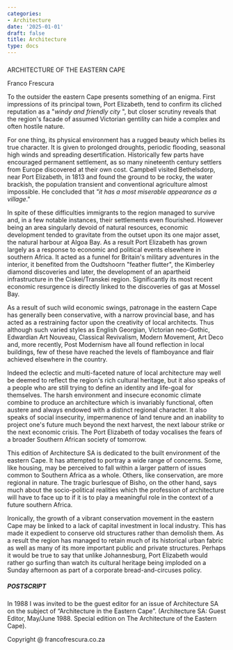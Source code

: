 ```yaml
---
categories:
- Architecture
date: '2025-01-01'
draft: false
title: Architecture
type: docs
---
```


#####   
ARCHITECTURE OF THE EASTERN CAPE 

Franco Frescura

To the outsider the eastern Cape presents something of an enigma. First impressions of its principal town, Port Elizabeth, tend to confirm its cliched reputation as a "_windy and friendly city_ ", but closer scrutiny reveals that the region's facade of assumed Victorian gentility can hide a complex and often hostile nature.

For one thing, its physical environment has a rugged beauty which belies its true character. It is given to prolonged droughts, periodic flooding, seasonal high winds and spreading desertification. Historically few parts have encouraged permanent settlement, as so many nineteenth century settlers from Europe discovered at their own cost. Campbell visited Bethelsdorp, near Port Elizabeth, in 1813 and found the ground to be rocky, the water brackish, the population transient and conventional agriculture almost impossible. He concluded that _"it has a most miserable appearance as a village_."

In spite of these difficulties immigrants to the region managed to survive and, in a few notable instances, their settlements even flourished. However being an area singularly devoid of natural resources, economic development tended to gravitate from the outset upon its one major asset, the natural harbour at Algoa Bay. As a result Port Elizabeth has grown largely as a response to economic and political events elsewhere in southern Africa. It acted as a funnel for Britain's military adventures in the interior, it benefited from the Oudtshoorn "feather flutter", the Kimberley diamond discoveries and later, the development of an apartheid infrastructure in the Ciskei/Transkei region. Significantly its most recent economic resurgence is directly linked to the discoveries of gas at Mossel Bay.

As a result of such wild economic swings, patronage in the eastern Cape has generally been conservative, with a narrow provincial base, and has acted as a restraining factor upon the creativity of local architects. Thus although such varied styles as English Georgian, Victorian neo-Gothic, Edwardian Art Nouveau, Classical Revivalism, Modern Movement, Art Deco and, more recently, Post Modernism have all found reflection in local buildings, few of these have reached the levels of flamboyance and flair achieved elsewhere in the country.

Indeed the eclectic and multi-faceted nature of local architecture may well be deemed to reflect the region's rich cultural heritage, but it also speaks of a people who are still trying to define an identity and life-goal for themselves. The harsh environment and insecure economic climate combine to produce an architecture which is invariably functional, often austere and always endowed with a distinct regional character. It also speaks of social insecurity, impermanence of land tenure and an inability to project one's future much beyond the next harvest, the next labour strike or the next economic crisis. The Port Elizabeth of today vocalises the fears of a broader Southern African society of tomorrow.

This edition of Architecture SA is dedicated to the built environment of the eastern Cape. It has attempted to portray a wide range of concerns. Some, like housing, may be perceived to fall within a larger pattern of issues common to Southern Africa as a whole. Others, like conservation, are more regional in nature. The tragic burlesque of Bisho, on the other hand, says much about the socio-political realities which the profession of architecture will have to face up to if it is to play a meaningful role in the context of a future southern Africa.

Ironically, the growth of a vibrant conservation movement in the eastern Cape may be linked to a lack of capital investment in local industry. This has made it expedient to conserve old structures rather than demolish them. As a result the region has managed to retain much of its historical urban fabric as well as many of its more important public and private structures. Perhaps it would be true to say that unlike Johannesburg, Port Elizabeth would rather go surfing than watch its cultural heritage being imploded on a Sunday afternoon as part of a corporate bread-and-circuses policy.

##### POSTSCRIPT

In 1988 I was invited to be the guest editor for an issue of Architecture SA on the subject of “Architecture in the Eastern Cape”. (Architecture SA: Guest Editor, May/June 1988. Special edition on The Architecture of the Eastern Cape). 

Copyright @ francofrescura.co.za